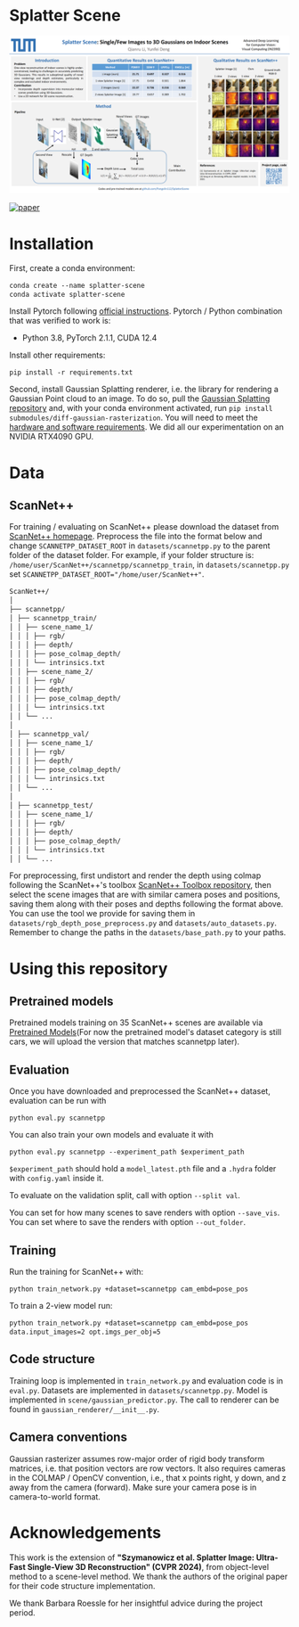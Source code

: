 # Splatter Scene

<img src="./demo_examples/poster.png"
            alt="Poster."/>

[![paper](https://img.shields.io/badge/_-Paper-blue?logo=adobeacrobatreader)](https://github.com/hinczhang/3D-Scanning-and-Motion-Capture/blob/main/report.pdf)&nbsp;&nbsp;

# Installation

First, create a conda environment: 
```
conda create --name splatter-scene
conda activate splatter-scene
```

Install Pytorch following [official instructions](https://pytorch.org). Pytorch / Python combination that was verified to work is:
- Python 3.8, PyTorch 2.1.1, CUDA 12.4

Install other requirements:
```
pip install -r requirements.txt
```

Second, install Gaussian Splatting renderer, i.e. the library for rendering a Gaussian Point cloud to an image. To do so, pull the [Gaussian Splatting repository](https://github.com/graphdeco-inria/gaussian-splatting/tree/main) and, with your conda environment activated, run `pip install submodules/diff-gaussian-rasterization`. You will need to meet the [hardware and software requirements](https://github.com/graphdeco-inria/gaussian-splatting/blob/main/README.md#hardware-requirements). We did all our experimentation on an NVIDIA RTX4090 GPU. 


# Data

## ScanNet++
For training / evaluating on ScanNet++ please download the dataset from [ScanNet++ homepage](https://kaldir.vc.in.tum.de/scannetpp/). Preprocess the file into the format below and change `SCANNETPP_DATASET_ROOT` in `datasets/scannetpp.py` to the parent folder of the dataset folder. For example, if your folder structure is: `/home/user/ScanNet++/scannetpp/scannetpp_train`, in `datasets/scannetpp.py` set  `SCANNETPP_DATASET_ROOT="/home/user/ScanNet++"`. 

```
ScanNet++/
│
├── scannetpp/
│ ├── scannetpp_train/
│ │ ├── scene_name_1/
│ │ │ ├── rgb/
│ │ │ ├── depth/
│ │ │ ├── pose_colmap_depth/
│ │ │ └── intrinsics.txt
│ │ ├── scene_name_2/
│ │ │ ├── rgb/
│ │ │ ├── depth/
│ │ │ ├── pose_colmap_depth/
│ │ │ └── intrinsics.txt
│ │ └── ...
│
│ ├── scannetpp_val/
│ │ ├── scene_name_1/
│ │ │ ├── rgb/
│ │ │ ├── depth/
│ │ │ ├── pose_colmap_depth/
│ │ │ └── intrinsics.txt
│ │ └── ...
│
│ ├── scannetpp_test/
│ │ ├── scene_name_1/
│ │ │ ├── rgb/
│ │ │ ├── depth/
│ │ │ ├── pose_colmap_depth/
│ │ │ └── intrinsics.txt
│ │ └── ...
```

For preprocessing, first undistort and render the depth using colmap following the ScanNet++'s toolbox [ScanNet++ Toolbox repository](https://github.com/scannetpp/scannetpp), then select the scene images that are with similar camera poses and positions, saving them along with their poses and depths following the format above. You can use the tool we provide for saving them in `datasets/rgb_depth_pose_preprocess.py` and `datasets/auto_datasets.py`. Remember to change the paths in the `datasets/base_path.py` to your paths.

# Using this repository

## Pretrained models

Pretrained models training on 35 ScanNet++ scenes are available via [Pretrained Models](https://drive.google.com/drive/folders/1hGTX3XAeV3bd8tpp-CGDJDOdZB9LJrDu?usp=sharing)(For now the pretrained model's dataset category is still cars, we will upload the version that matches scannetpp later).

## Evaluation

Once you have downloaded and preprocessed the ScanNet++ dataset, evaluation can be run with 
```
python eval.py scannetpp
```

You can also train your own models and evaluate it with 
```
python eval.py scannetpp --experiment_path $experiment_path
```
`$experiment_path` should hold a `model_latest.pth` file and a `.hydra` folder with `config.yaml` inside it.

To evaluate on the validation split, call with option `--split val`.

You can set for how many scenes to save renders with option `--save_vis`.
You can set where to save the renders with option `--out_folder`.

## Training

Run the training for ScanNet++ with:
```
python train_network.py +dataset=scannetpp cam_embd=pose_pos
```

To train a 2-view model run:
```
python train_network.py +dataset=scannetpp cam_embd=pose_pos data.input_images=2 opt.imgs_per_obj=5
```

## Code structure

Training loop is implemented in `train_network.py` and evaluation code is in `eval.py`. Datasets are implemented in `datasets/scannetpp.py`. Model is implemented in `scene/gaussian_predictor.py`. The call to renderer can be found in `gaussian_renderer/__init__.py`.

## Camera conventions

Gaussian rasterizer assumes row-major order of rigid body transform matrices, i.e. that position vectors are row vectors. It also requires cameras in the COLMAP / OpenCV convention, i.e., that x points right, y down, and z away from the camera (forward). Make sure your camera pose is in camera-to-world format.

# Acknowledgements

This work is the extension of **"Szymanowicz et al. Splatter Image: Ultra-Fast Single-View 3D Reconstruction" (CVPR 2024)**, from object-level method to a scene-level method. We thank the authors of the original paper for their code structure implementation.

We thank Barbara Roessle for her insightful advice during the project period.
